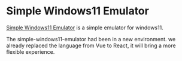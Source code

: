 # Simple Windows11 Emulator

[Simple Windows11 Emulator](bre97-web.github.io/simple-windows11-emulator/) is a simple emulator for windows11.

The simple-windows11-emulator had been in a new environment. we already replaced the language from Vue to React, it will bring a more flexible experience.
